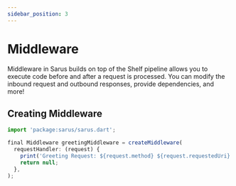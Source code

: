 ```yaml
---
sidebar_position: 3
---
```


# Middleware

Middleware in Sarus builds on top of the Shelf pipeline allows you to execute code before and after a request is processed. You can modify the inbound request and outbound responses, provide dependencies, and more!

## Creating Middleware

```ts title="middleware.dart"
import 'package:sarus/sarus.dart';

final Middleware greetingMiddleware = createMiddleware(
  requestHandler: (request) {
    print('Greeting Request: ${request.method} ${request.requestedUri}');
    return null;
  },
);
```
